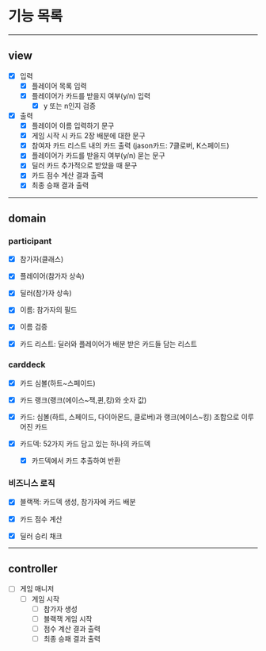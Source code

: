 # 기능 목록

<hr>

## view

- [x] 입력
  - [x] 플레이어 목록 입력 
  - [x] 플레이어가 카드를 받을지 여부(y/n) 입력
    - [x] y 또는 n인지 검증

- [x] 출력
  - [x] 플레이어 이름 입력하기 문구
  - [x] 게임 시작 시 카드 2장 배분에 대한 문구
  - [x] 참여자 카드 리스트 내의 카드 출력 (jason카드: 7클로버, K스페이드)
  - [x] 플레이어가 카드를 받을지 여부(y/n) 묻는 문구
  - [x] 딜러 카드 추가적으로 받았을 때 문구
  - [x] 카드 점수 계산 결과 출력
  - [x] 최종 승패 결과 출력

<hr>

## domain

### participant

- [x] 참가자(클래스)

- [x] 플레이어(참가자 상속)

- [x] 딜러(참가자 상속)

- [x] 이름: 참가자의 필드

- [x] 이름 검증

- [x] 카드 리스트: 딜러와 플레이어가 배분 받은 카드들 담는 리스트

### carddeck

- [x] 카드 심볼(하트~스페이드)

- [x] 카드 랭크(랭크(에이스~잭,퀸,킹)와 숫자 값)

- [x] 카드: 심볼(하트, 스페이드, 다이아몬드, 클로버)과 랭크(에이스~킹) 조합으로 이루어진 카드

- [x] 카드덱: 52가지 카드 담고 있는 하나의 카드덱
  - [x] 카드덱에서 카드 추출하여 반환


### 비즈니스 로직

- [x] 블랙잭: 카드덱 생성, 참가자에 카드 배분

- [x] 카드 점수 계산

- [x] 딜러 승리 채크

<hr>

## controller

- [ ] 게임 매니저
  - [ ] 게임 시작
    - [ ] 참가자 생성
    - [ ] 블랙잭 게임 시작
    - [ ] 점수 계산 결과 출력
    - [ ] 최종 승패 결과 출력